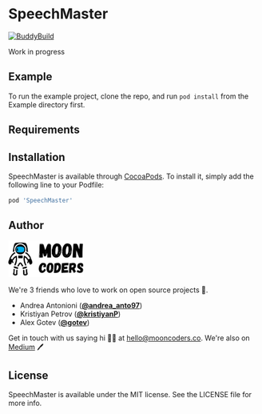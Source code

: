 # SpeechMaster
[![BuddyBuild](https://dashboard.buddybuild.com/api/statusImage?appID=59d739a9d064f3000162729a&branch=master&build=latest)](https://dashboard.buddybuild.com/apps/59d739a9d064f3000162729a/build/latest?branch=master)

Work in progress

## Example

To run the example project, clone the repo, and run `pod install` from the Example directory first.

## Requirements

## Installation

SpeechMaster is available through [CocoaPods](http://cocoapods.org). To install
it, simply add the following line to your Podfile:

```ruby
pod 'SpeechMaster'
```

## Author

<img src="https://github.com/MoonCoders/resources/blob/master/moon_medium_logo.png" width=30% />

We're 3 friends who love to work on open source projects 💙.

* Andrea Antonioni ([**@andrea_anto97**](https://twitter.com/andrea_anto97))
* Kristiyan Petrov ([**@kristiyanP**](https://github.com/kristiyanP))
* Alex Gotev ([**@gotev**](https://github.com/gotev))

Get in touch with us saying hi 👋🏻 at [hello@mooncoders.co](mailto:hello@mooncoders.co). We're also on [Medium](https://medium.com/mooncoders) 🖊

## License

SpeechMaster is available under the MIT license. See the LICENSE file for more info.
